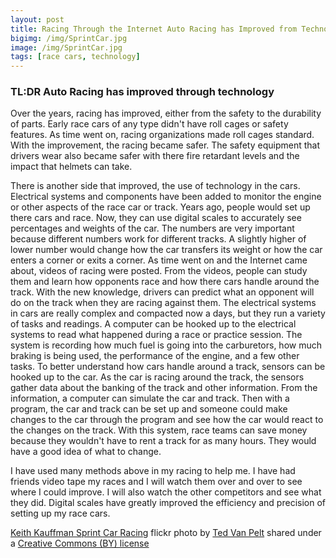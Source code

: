 ```yaml
---
layout: post
title: Racing Through the Internet Auto Racing has Improved from Technology
bigimg: /img/SprintCar.jpg
image: /img/SprintCar.jpg
tags: [race cars, technology]
---
```


### TL:DR Auto Racing has improved through technology

Over the years, racing has improved, either from the safety to the durability of parts. Early race cars of any type didn't have roll cages or safety features. As time went on, racing organizations made roll cages standard. With the improvement, the racing became safer. The safety equipment that drivers wear also became safer with there fire retardant levels and the impact that helmets can take.

There is another side that improved, the use of technology in the cars. Electrical systems and components have been added to monitor the engine or other aspects of the race car or track. Years ago, people would set up there cars and race. Now, they can use digital scales to accurately see percentages and weights of the car. The numbers are very important because different numbers work for different tracks. A slightly higher of lower number would change how the car transfers its weight or how the car enters a corner or exits a corner. As time went on and the Internet came about, videos of racing were posted. From the videos, people can study them and learn how opponents race and how there cars handle around the track. With the new knowledge, drivers can predict what an opponent will do on the track when they are racing against them. The electrical systems in cars are really complex and compacted now a days, but they run a variety of tasks and readings. A computer can be hooked up to the electrical systems to read what happened during a race or practice session. The system is recording how much fuel is going into the carburetors, how much braking is being used, the performance of the engine, and a few other tasks. To better understand how cars handle around a track, sensors can be hooked up to the car. As the car is racing around the track, the sensors gather data about the banking of the track and other information. From the information, a computer can simulate the car and track. Then with a program, the car and track can be set up and someone could make changes to the car through the program and see how the car would react to the changes on the track. With this system, race teams can save money because they wouldn't have to rent a track for as many hours. They would have a good idea of what to change.

I have used many methods above in my racing to help me. I have had friends video tape my races and I will watch them over and over to see where I could improve. I will also watch the other competitors and see what they did. Digital scales have greatly improved the efficiency and precision of setting up my race cars.


<a title="Keith Kauffman Sprint Car Racing" href="https://flickr.com/photos/bantam10/5371659116">Keith Kauffman Sprint Car Racing</a> flickr photo by <a href="https://flickr.com/people/bantam10">Ted Van Pelt</a> shared under a <a href="https://creativecommons.org/licenses/by/2.0/">Creative Commons (BY) license</a> </small>
